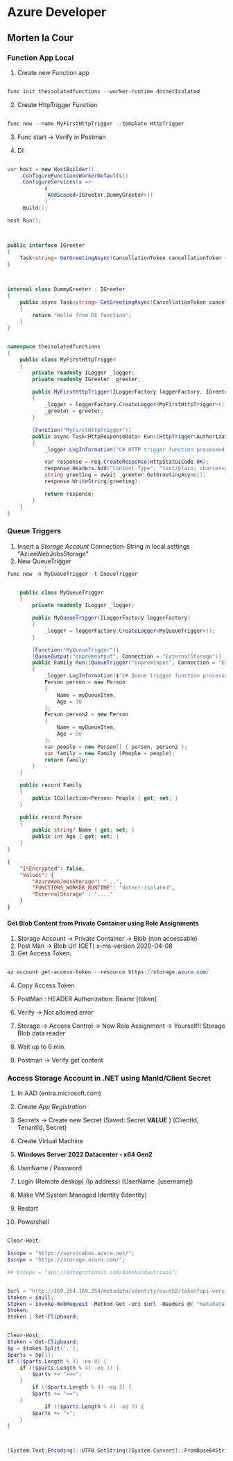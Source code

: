 # Azure Developer
## Morten la Cour


### Function App Local

1. Create new Function app 

```powershell

func init theisolatedfunctions --worker-runtime dotnetIsolated

```

2. Create HttpTrigger Function

```powershell

func new --name MyFirstHttpTrigger --template HttpTrigger

```

3. Func start -> Verify in Postman

4. DI

```csharp

var host = new HostBuilder()
    .ConfigureFunctionsWorkerDefaults()
    .ConfigureServices(s => 
            s
            .AddScoped<IGreeter,DummyGreeter>()
            )
    .Build();

host.Run();



public interface IGreeter
{
    Task<string> GetGreetingAsync(CancellationToken cancellationToken = default);
}



internal class DummyGreeter : IGreeter
{
    public async Task<string> GetGreetingAsync(CancellationToken cancellationToken = default)
    {
        return "Hello from DI function";
    }
}


namespace theisolatedfunctions
{
    public class MyFirstHttpTrigger
    {
        private readonly ILogger _logger;
        private readonly IGreeter _greeter;

        public MyFirstHttpTrigger(ILoggerFactory loggerFactory, IGreeter greeter)
        {
            _logger = loggerFactory.CreateLogger<MyFirstHttpTrigger>();
            _greeter = greeter;
        }

        [Function("MyFirstHttpTrigger")]
        public async Task<HttpResponseData> Run([HttpTrigger(AuthorizationLevel.Function, "get", Route = "something/new")] HttpRequestData req)
        {
            _logger.LogInformation("C# HTTP trigger function processed a request.");

            var response = req.CreateResponse(HttpStatusCode.OK);
            response.Headers.Add("Content-Type", "text/plain; charset=utf-8");
            string greeting = await _greeter.GetGreetingAsync();
            response.WriteString(greeting);

            return response;
        }
    }
}

```


### Queue Triggers

1. Insert a *Storage Account* Connection-String in local.settings "AzureWebJobsStorage"
2. New QueueTrigger

```powershell
func new -n MyQueueTrigger -t QueueTrigger

```

```csharp

    public class MyQueueTrigger
    {
        private readonly ILogger _logger;

        public MyQueueTrigger(ILoggerFactory loggerFactory)
        {
            _logger = loggerFactory.CreateLogger<MyQueueTrigger>();
        }

        [Function("MyQueueTrigger")]
        [QueueOutput("onpremoutput", Connection = "ExternalStorage")]
        public Family Run([QueueTrigger("onpreminput", Connection = "ExternalStorage")] string myQueueItem)
        {
            _logger.LogInformation($"C# Queue trigger function processed: {myQueueItem}");
            Person person = new Person
            {
                Name = myQueueItem,
                Age = 30
            };
            Person person2 = new Person
            {
                Name = myQueueItem,
                Age = 50
            };
            var people = new Person[] { person, person2 };
            var family = new Family {People = people};
            return family;
        }
    }

    public record Family
    {
        public ICollection<Person> People { get; set; }
    }

    public record Person
    {
        public string? Name { get; set; }
        public int Age { get; set; }
    }
}

```

```json
{
    "IsEncrypted": false,
    "Values": {
        "AzureWebJobsStorage": "...",
        "FUNCTIONS_WORKER_RUNTIME": "dotnet-isolated",
        "ExternalStorage" : "...."
    }
}


```


#### Get Blob Content from Private Container using Role Assignments

1. Storage Account -> Private Container -> Blob (non accessable)
2. Post Man -> Blob Url (GET) x-ms-version 2020-04-08
3. Get Access Token:

```powershell

az account get-access-token --resource https://storage.azure.com/
```

4. Copy Access Token

5. PostMan : HEADER Authorization: Bearer [token]
6. Verify -> Not allowed error
7. Storage -> Access Control -> New Role Assignment -> Yourself!! Storage Blob data reader
8. Wait up to 6 min.
9. Postman -> Verify get content


### Access Storage Account in .NET using ManId/Client Secret

1. In AAD (entra.microsoft.com)
2. Create *App Registration*
3. Secrets -> Create new Secret (Saved: Secret **VALUE** ) (ClientId, TenantId, Secret)


4. Create Virtual Machine
4. **Windows Server 2022 Datacenter - x64 Gen2**
5. UserName / Password

6. Login (Remote deskop) (Ip address) (UserName .\[username])
7. Make VM System Managed Identity (Identity)
8. Restart
9. Powershell

```powershell

Clear-Host;

$scope = "https://servicebus.azure.net/";
$scope = "https://storage.azure.com/";

## $scope = "api://integrationit.com/danskindustriapi";


$url = "http://169.254.169.254/metadata/identity/oauth2/token?api-version=2018-02-01&resource=$scope";
$token = $null;
$token = Invoke-WebRequest -Method Get -Uri $url -Headers @{ "metadata" = "true" } | Select-Object -ExpandProperty Content | ConvertFrom-Json | Select-Object -ExpandProperty access_token;
$token;
$token | Set-Clipboard;

```

```powershell

Clear-Host;
$token = Get-Clipboard;
$p = $token.Split('.');
$parts = $p[1];
if (($parts.Length % 4) -ne 0) {
    if (($parts.Length % 4) -eq 1) {
        $parts += "===";
    }
        if (($parts.Length % 4) -eq 2) {
        $parts += "==";
    }
            if (($parts.Length % 4) -eq 3) {
        $parts += "=";
    }
}



[System.Text.Encoding]::UTF8.GetString([System.Convert]::FromBase64String($parts)) | ConvertFrom-Json | ConvertTo-Json;




```

